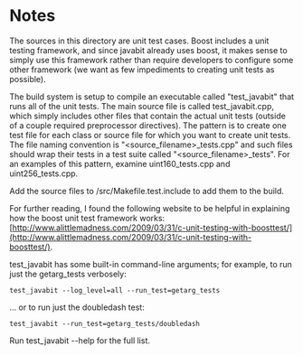 # Notes
The sources in this directory are unit test cases.  Boost includes a
unit testing framework, and since javabit already uses boost, it makes
sense to simply use this framework rather than require developers to
configure some other framework (we want as few impediments to creating
unit tests as possible).

The build system is setup to compile an executable called "test_javabit"
that runs all of the unit tests.  The main source file is called
test_javabit.cpp, which simply includes other files that contain the
actual unit tests (outside of a couple required preprocessor
directives).  The pattern is to create one test file for each class or
source file for which you want to create unit tests.  The file naming
convention is "<source_filename>_tests.cpp" and such files should wrap
their tests in a test suite called "<source_filename>_tests".  For an
examples of this pattern, examine uint160_tests.cpp and
uint256_tests.cpp.

Add the source files to /src/Makefile.test.include to add them to the build.

For further reading, I found the following website to be helpful in
explaining how the boost unit test framework works:
[http://www.alittlemadness.com/2009/03/31/c-unit-testing-with-boosttest/](http://www.alittlemadness.com/2009/03/31/c-unit-testing-with-boosttest/).

test_javabit has some built-in command-line arguments; for
example, to run just the getarg_tests verbosely:

    test_javabit --log_level=all --run_test=getarg_tests

... or to run just the doubledash test:

    test_javabit --run_test=getarg_tests/doubledash

Run  test_javabit --help   for the full list.

